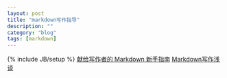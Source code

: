 ```yaml
---
layout: post
title: "markdown写作指导"
description: ""
category: "blog"
tags: [markdown]
---
```

{% include JB/setup %}
[献给写作者的 Markdown 新手指南](http://jianshu.io/p/q81RER)
[Markdown写作浅谈](http://www.yangzhiping.com/tech/r-markdown-knitr.html)
